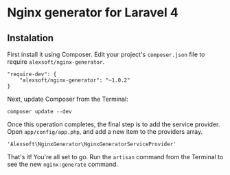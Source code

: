 # Nginx generator for Laravel 4

## Instalation
First install it using Composer. Edit your project's `composer.json` file to require `alexsoft/nginx-generator`.

    "require-dev": {
        "alexsoft/nginx-generator": "~1.0.2"
    }

Next, update Composer from the Terminal:

    composer update --dev

Once this operation completes, the final step is to add the service provider. Open `app/config/app.php`, and add a new item to the providers array.

    'Alexsoft\NginxGenerator\NginxGeneratorServiceProvider'

That's it! You're all set to go. Run the `artisan` command from the Terminal to see the new `nginx:generate` command.
